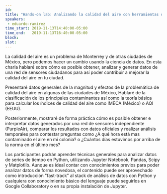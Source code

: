 ```yaml
---
id: 
title: "Hands-on lab: Analizando la calidad del aire con herramientas de data science"
speakers:
 - eduardo-ramirez
time_start: 2019-11-13T14:40:00-05:00
time_end:   2019-11-13T16:40:00-05:00
block: 
slot: 
---
```


La calidad del aire es un problema de Monterrey y de otras ciudades de México, pero podemos hacer un cambio usando la ciencia de datos. En esta charla hablaré sobre cómo es posible obtener, analizar y generar datos de una red de sensores ciudadanos para así poder contribuir a mejorar la calidad del aire en tu ciudad.

Presentaré datos generales de la magnitud y efectos de la problemática de calidad del aire en algunas de las ciudades de México, Hablaré de la clasificación de los principales contaminantes así como la teoría básica para calcular los índices de calidad del aire como IMECA (México) o AQI (EEUU).

Posteriormente, mostraré de forma práctica cómo es posible obtener e interpretar datos generados por una red de sensores independiente (PurpleAir), comparar los resultados con datos oficiales y realizar análisis temporales para contestar preguntas como ¿A qué hora está mas contaminado el aire en mi colonia? o ¿Cuántos días estuvimos por arriba de la norma en el último mes?

Los participantes podrán aprender técnicas generales para analizar datos de series de tiempo en Python, utilizando Jupyter Notebook, Pandas, Scipy y Matplotlib. Aunque es ideal contar con conocimientos previos para poder analizar datos de forma novedosa, el contenido puede ser aprovechado como introducción "fast-track" al stack de análisis de datos con Python y cualquiera con conocimiento básico del lenguaje puede seguirlos en Google Collaboratory o en su propia instalación de Jupyter.